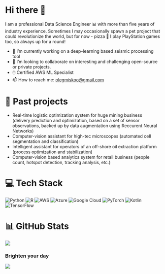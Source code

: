 # Hi there 👋  

I am a professional Data Science Engineer 📊 with more than five years of industry experience. Sometimes I may occasionally spawn a pet project that could revolutionize the world, but for now - pizza 🍕 I play PlayStation games too, so always up for a round!


- 🔭 I’m currently working on a deep-learning based seismic processing tool
- 🧬 I’m looking to collaborate on interesting and challenging open-source or private projects. 
- 🖱️ Certified AWS ML Specialist
- 📫 How to reach me: olegmiskoo@gmail.com

# 💫 Past projects
- Real-time logistic optimization system for huge mining business (delivery prediction and optimization, based on a set of sensor observations, backed up by data augmentation using Reccurent Neural Networks)
- Computer-vision assistant for high-tec microscopes (automated cell segmentation and classification)
- Intelligent assistant for operators of an off-shore oil extraction platform (process optimization and stabilization)
- Computer-vision based analytics system for retail business (people count, hotspot detection, tracking analysis, etc.)



# 💻 Tech Stack
![Python](https://img.shields.io/badge/python-3670A0?style=flat&logo=python&logoColor=ffdd54) ![R](https://img.shields.io/badge/r-%23276DC3.svg?style=flat&logo=r&logoColor=white) ![AWS](https://img.shields.io/badge/AWS-%23FF9900.svg?style=flat&logo=amazon-aws&logoColor=white) ![Azure](https://img.shields.io/badge/azure-%230072C6.svg?style=flat&logo=azure-devops&logoColor=white) ![Google Cloud](https://img.shields.io/badge/Google%20Cloud-%234285F4.svg?style=flat&logo=google-cloud&logoColor=white) ![PyTorch](https://img.shields.io/badge/PyTorch-%23EE4C2C.svg?style=flat&logo=PyTorch&logoColor=white) ![Kotlin](https://img.shields.io/badge/kotlin-%230095D5.svg?style=flat&logo=kotlin&logoColor=white) ![TensorFlow](https://img.shields.io/badge/TensorFlow-%23FF6F00.svg?style=flat&logo=TensorFlow&logoColor=white)

# 📊 GitHub Stats
![](https://github-readme-streak-stats.herokuapp.com/?user=Progern&theme=synthwave&hide_border=false)<br/>

### Brighten your day
![](https://quotes-github-readme.vercel.app/api?type=horizontal&theme=radical)
